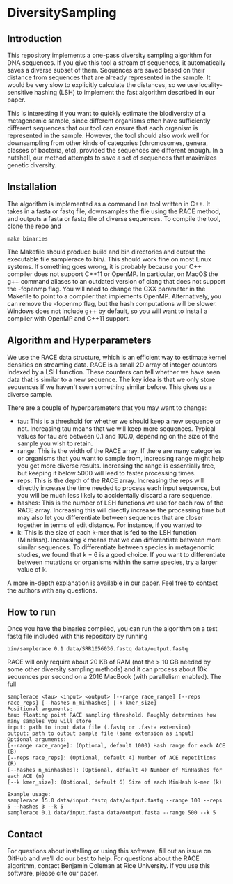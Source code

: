 # DiversitySampling


## Introduction
This repository implements a one-pass diversity sampling algorithm for DNA sequences. If you give this tool a stream of sequences, it automatically saves a diverse subset of them. Sequences are saved based on their distance from sequences that are already represented in the sample. It would be very slow to explicitly calculate the distances, so we use locality-sensitive hashing (LSH) to implement the fast algorithm described in our paper. 

This is interesting if you want to quickly estimate the biodiversity of a metagenomic sample, since different organisms often have sufficiently different sequences that our tool can ensure that each organism is represented in the sample. However, the tool should also work well for downsampling from other kinds of categories (chromosomes, genera, classes of bacteria, etc), provided the sequences are different enough. In a nutshell, our method attempts to save a set of sequences that maximizes genetic diversity. 

## Installation
The algorithm is implemented as a command line tool written in C++. It takes in a fasta or fastq file, downsamples the file using the RACE method, and outputs a fasta or fastq file of diverse sequences. To compile the tool, clone the repo and 
```
make binaries
```

The Makefile should produce build and bin directories and output the executable file samplerace to bin/. This should work fine on most Linux systems. If something goes wrong, it is probably because your C++ compiler does not support C++11 or OpenMP. In particular, on MacOS the g++ command aliases to an outdated version of clang that does not support the -fopenmp flag. You will need to change the CXX parameter in the Makefile to point to a compiler that implements OpenMP. Alternatively, you can remove the -fopenmp flag, but the hash computations will be slower. Windows does not include g++ by default, so you will want to install a compiler with OpenMP and C++11 support. 

## Algorithm and Hyperparameters
We use the RACE data structure, which is an efficient way to estimate kernel densities on streaming data. RACE is a small 2D array of integer counters indexed by a LSH function. These counters can tell whether we have seen data that is similar to a new sequence. The key idea is that we only store sequences if we haven't seen something similar before. This gives us a diverse sample. 

There are a couple of hyperparameters that you may want to change: 

- tau: This is a threshold for whether we should keep a new sequence or not. Increasing tau means that we will keep more sequences. Typical values for tau are between 0.1 and 100.0, depending on the size of the sample you wish to retain.
- range: This is the width of the RACE array. If there are many categories or organisms that you want to sample from, increasing range might help you get more diverse results. Increasing the range is essentially free, but keeping it below 5000 will lead to faster processing times. 
- reps: This is the depth of the RACE array. Increasing the reps will directly increase the time needed to process each input sequence, but you will be much less likely to accidentally discard a rare sequence. 
- hashes: This is the number of LSH functions we use for each row of the RACE array. Increasing this will directly increase the processing time but may also let you differentiate between sequences that are closer together in terms of edit distance. For instance, if you wanted to 
- k: This is the size of each k-mer that is fed to the LSH function (MinHash). Increasing k means that we can differentiate between more similar sequences. To differentiate between species in metagenomic studies, we found that k = 6 is a good choice. If you want to differentiate between mutations or organisms within the same species, try a larger value of k. 

A more in-depth explanation is available in our paper. Feel free to contact the authors with any questions. 

## How to run

Once you have the binaries compiled, you can run the algorithm on a test fastq file included with this repository by running 
```
bin/samplerace 0.1 data/SRR1056036.fastq data/output.fastq 
```
RACE will only require about 20 KB of RAM (not the > 10 GB needed by some other diversity sampling methods) and it can process about 10k sequences per second on a 2016 MacBook (with parallelism enabled). The full 
```
samplerace <tau> <input> <output> [--range race_range] [--reps race_reps] [--hashes n_minhashes] [-k kmer_size]
Positional arguments: 
tau: floating point RACE sampling threshold. Roughly determines how many samples you will store
input: path to input data file (.fastq or .fasta extension)
output: path to output sample file (same extension as input)
Optional arguments: 
[--range race_range]: (Optional, default 1000) Hash range for each ACE (B)
[--reps race_reps]: (Optional, default 4) Number of ACE repetitions (R)
[--hashes n_minhashes]: (Optional, default 4) Number of MinHashes for each ACE (n)
[--k kmer_size]: (Optional, default 6) Size of each MinHash k-mer (k)

Example usage:
samplerace 15.0 data/input.fastq data/output.fastq --range 100 --reps 5 --hashes 3 --k 5
samplerace 0.1 data/input.fasta data/output.fasta --range 500 --k 5

```

## Contact 
For questions about installing or using this software, fill out an issue on GitHub and we'll do our best to help. For questions about the RACE algorithm, contact Benjamin Coleman at Rice University. If you use this software, please cite our paper. 



